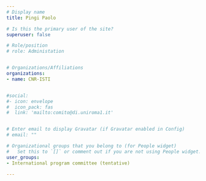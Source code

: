 ```yaml
---
# Display name
title: Pingi Paolo

# Is this the primary user of the site?
superuser: false

# Role/position
# role: Administation


# Organizations/Affiliations
organizations:
- name: CNR-ISTI


#social:
#- icon: envelope
#  icon_pack: fas
#  link: 'mailto:comito@di.uniroma1.it'


# Enter email to display Gravatar (if Gravatar enabled in Config)
# email: ""

# Organizational groups that you belong to (for People widget)
#   Set this to `[]` or comment out if you are not using People widget.
user_groups:
- International program committee (tentative)

---
```

